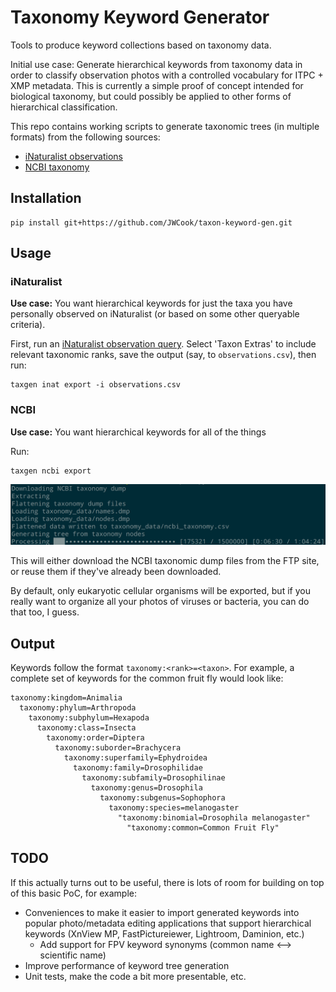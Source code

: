 # Taxonomy Keyword Generator

Tools to produce keyword collections based on taxonomy data.

Initial use case: Generate hierarchical keywords from taxonomy data in order to classify
observation photos with a controlled vocabulary for ITPC + XMP metadata.
This is currently a simple proof of concept intended for biological taxonomy, but could possibly
be applied to other forms of hierarchical classification.

This repo contains working scripts to generate taxonomic trees (in multiple formats)
from the following sources:
* [iNaturalist observations](https://www.inaturalist.org/observations/export)
* [NCBI taxonomy](https://www.ncbi.nlm.nih.gov/guide/taxonomy/)

## Installation

```
pip install git+https://github.com/JWCook/taxon-keyword-gen.git
```

## Usage

### iNaturalist

**Use case:** You want hierarchical keywords for just the taxa you have personally observed on
iNaturalist (or based on some other queryable criteria).

First, run an [iNaturalist observation query](https://www.inaturalist.org/observations/export). Select 'Taxon Extras' to include relevant taxonomic ranks, save the output (say, to `observations.csv`), then run:
```
taxgen inat export -i observations.csv
```

### NCBI

**Use case:** You want hierarchical keywords for all of the things

Run:
```
taxgen ncbi export
```

![Screenshot](screenshot.png?raw=true)

This will either download the NCBI taxonomic dump files from the FTP site, or reuse them if they've
already been downloaded.

By default, only eukaryotic cellular organisms will be exported, but if you really want to organize
all your photos of viruses or bacteria, you can do that too, I guess.

## Output 

Keywords follow the format `taxonomy:<rank>=<taxon>`.
For example, a complete set of keywords for the common fruit fly would look like:
```
taxonomy:kingdom=Animalia
  taxonomy:phylum=Arthropoda
    taxonomy:subphylum=Hexapoda
      taxonomy:class=Insecta
        taxonomy:order=Diptera
          taxonomy:suborder=Brachycera
            taxonomy:superfamily=Ephydroidea
              taxonomy:family=Drosophilidae
                taxonomy:subfamily=Drosophilinae
                  taxonomy:genus=Drosophila
                    taxonomy:subgenus=Sophophora
                      taxonomy:species=melanogaster
                        "taxonomy:binomial=Drosophila melanogaster"
                          "taxonomy:common=Common Fruit Fly"
```

## TODO

If this actually turns out to be useful, there is lots of room for building on top of this basic
PoC, for example:
* Conveniences to make it easier to import generated keywords into popular photo/metadata editing
  applications that support hierarchical keywords (XnView MP, FastPictureiewer, Lightroom, Daminion, etc.)
    * Add support for FPV keyword synonyms (common name <--> scientific name)
* Improve performance of keyword tree generation
* Unit tests, make the code a bit more presentable, etc.
